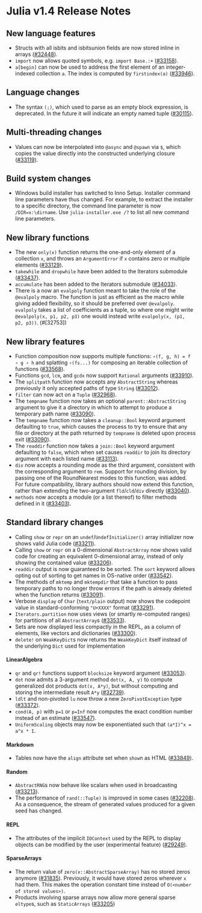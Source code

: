 Julia v1.4 Release Notes
========================

New language features
---------------------

* Structs with all isbits and isbitsunion fields are now stored inline in arrays ([#32448]).
* `import` now allows quoted symbols, e.g. `import Base.:+` ([#33158]).
* `a[begin]` can now be used to address the first element of an integer-indexed collection `a`.
  The index is computed by `firstindex(a)` ([#33946]).

Language changes
----------------

* The syntax `(;)`, which used to parse as an empty block expression, is deprecated.
  In the future it will indicate an empty named tuple ([#30115]).

Multi-threading changes
-----------------------

* Values can now be interpolated into `@async` and `@spawn` via `$`, which copies the value directly into the constructed
  underlying closure ([#33119]).

Build system changes
--------------------

* Windows build installer has switched to Inno Setup. Installer command line parameters have thus changed. For example, to extract the installer to a specific directory, the command line parameter is now `/DIR=x:\dirname`. Use `julia-installer.exe /?` to list all new command line parameters.

New library functions
---------------------

* The new `only(x)` function returns the one-and-only element of a collection `x`, and throws an `ArgumentError` if `x` contains zero or multiple elements ([#33129]).
* `takewhile` and `dropwhile` have been added to the Iterators submodule ([#33437]).
* `accumulate` has been added to the Iterators submodule ([#34033]).
* There is a now an `evalpoly` function meant to take the role of the `@evalpoly` macro. The function is just as efficient as the macro while giving added flexibility, so it should be preferred over `@evalpoly`. `evalpoly` takes a list of coefficients as a tuple, so where one might write `@evalpoly(x, p1, p2, p3)` one would instead write `evalpoly(x, (p1, p2, p3))`. (#[32753])

New library features
--------------------

* Function composition now supports multiple functions: `∘(f, g, h) = f ∘ g ∘ h`
  and splatting `∘(fs...)` for composing an iterable collection of functions ([#33568]).
* Functions `gcd`, `lcm`, and `gcdx` now support `Rational` arguments ([#33910]).
* The `splitpath` function now accepts any `AbstractString` whereas previously it only accepted paths of type `String` ([#33012]).
* `filter` can now act on a `Tuple` ([#32968]).
* The `tempname` function now takes an optional `parent::AbstractString` argument to give it a directory in which to attempt to produce a temporary path name ([#33090]).
* The `tempname` function now takes a `cleanup::Bool` keyword argument defaulting to `true`, which causes the process to try to ensure that any file or directory at the path returned by `tempname` is deleted upon process exit ([#33090]).
* The `readdir` function now takes a `join::Bool` keyword argument defaulting to `false`, which when set causes `readdir` to join its directory argument with each listed name ([#33113]).
* `div` now accepts a rounding mode as the third argument, consistent with the corresponding argument to `rem`. Support for rounding division, by passing one of the RoundNearest modes to this function, was added. For future compatibility, library authors should now extend this function, rather than extending the two-argument `fld`/`cld`/`div` directly ([#33040]).
* `methods` now accepts a module (or a list thereof) to filter methods defined in it ([#33403]).

Standard library changes
------------------------

* Calling `show` or `repr` on an `undef`/`UndefInitializer()` array initializer now shows valid Julia code ([#33211]).
* Calling `show` or `repr` on a 0-dimensional `AbstractArray` now shows valid code for creating an equivalent 0-dimensional array, instead of only showing the contained value ([#33206]).
* `readdir` output is now guaranteed to be sorted. The `sort` keyword allows opting out of sorting to get names in OS-native order ([#33542]).
* The methods of `mktemp` and `mktempdir` that take a function to pass temporary paths to no longer throw errors if the path is already deleted when the function returns ([#33091]).
* Verbose `display` of `Char` (`text/plain` output) now shows the codepoint value in standard-conforming `"U+XXXX"` format ([#33291]).
* `Iterators.partition` now uses views (or smartly re-computed ranges) for partitions of all `AbstractArray`s ([#33533]).
* Sets are now displayed less compactly in the REPL, as a column of elements, like vectors
  and dictionaries ([#33300]).
* `delete!` on `WeakKeyDict`s now returns the `WeakKeyDict` itself instead of the underlying `Dict` used for implementation

#### LinearAlgebra

* `qr` and `qr!` functions support `blocksize` keyword argument ([#33053]).
* `dot` now admits a 3-argument method `dot(x, A, y)` to compute generalized dot products `dot(x, A*y)`, but without computing and storing the intermediate result `A*y` ([#32739]).
* `ldlt` and non-pivoted `lu` now throw a new `ZeroPivotException` type ([#33372]).
* `cond(A, p)` with `p=1` or `p=Inf` now computes the exact condition number instead of an estimate ([#33547]).
* `UniformScaling` objects may now be exponentiated such that `(a*I)^x = a^x * I`.

#### Markdown

* Tables now have the `align` attribute set when `show`n as HTML ([#33849]).

#### Random

* `AbstractRNG`s now behave like scalars when used in broadcasting ([#33213]).
* The performance of `rand(::Tuple)` is improved in some cases ([#32208]). As a consequence, the
  stream of generated values produced for a given seed has changed.

#### REPL

* The attributes of the implicit `IOContext` used by the REPL to display objects can be
  modified by the user (experimental feature) ([#29249]).

#### SparseArrays

* The return value of `zero(x::AbstractSparseArray)` has no stored zeros anymore ([#31835]).
  Previously, it would have stored zeros wherever `x` had them. This makes the operation
  constant time instead of `O(<number of stored values>)`.
* Products involving sparse arrays now allow more general sparse `eltype`s, such as `StaticArrays` ([#33205])

<!--- generated by NEWS-update.jl: -->
[#29249]: https://github.com/JuliaLang/julia/issues/29249
[#30115]: https://github.com/JuliaLang/julia/issues/30115
[#31835]: https://github.com/JuliaLang/julia/issues/31835
[#32208]: https://github.com/JuliaLang/julia/issues/32208
[#32448]: https://github.com/JuliaLang/julia/issues/32448
[#32739]: https://github.com/JuliaLang/julia/issues/32739
[#32968]: https://github.com/JuliaLang/julia/issues/32968
[#33012]: https://github.com/JuliaLang/julia/issues/33012
[#33040]: https://github.com/JuliaLang/julia/issues/33040
[#33053]: https://github.com/JuliaLang/julia/issues/33053
[#33090]: https://github.com/JuliaLang/julia/issues/33090
[#33091]: https://github.com/JuliaLang/julia/issues/33091
[#33113]: https://github.com/JuliaLang/julia/issues/33113
[#33119]: https://github.com/JuliaLang/julia/issues/33119
[#33129]: https://github.com/JuliaLang/julia/issues/33129
[#33158]: https://github.com/JuliaLang/julia/issues/33158
[#33205]: https://github.com/JuliaLang/julia/issues/33205
[#33206]: https://github.com/JuliaLang/julia/issues/33206
[#33211]: https://github.com/JuliaLang/julia/issues/33211
[#33213]: https://github.com/JuliaLang/julia/issues/33213
[#33291]: https://github.com/JuliaLang/julia/issues/33291
[#33300]: https://github.com/JuliaLang/julia/issues/33300
[#33372]: https://github.com/JuliaLang/julia/issues/33372
[#33403]: https://github.com/JuliaLang/julia/issues/33403
[#33437]: https://github.com/JuliaLang/julia/issues/33437
[#33533]: https://github.com/JuliaLang/julia/issues/33533
[#33542]: https://github.com/JuliaLang/julia/issues/33542
[#33547]: https://github.com/JuliaLang/julia/issues/33547
[#33568]: https://github.com/JuliaLang/julia/issues/33568
[#33849]: https://github.com/JuliaLang/julia/issues/33849
[#33910]: https://github.com/JuliaLang/julia/issues/33910
[#33946]: https://github.com/JuliaLang/julia/issues/33946
[#34033]: https://github.com/JuliaLang/julia/issues/34033
